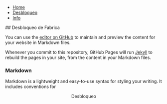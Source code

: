  <html>
 <body>
 <nav>
    	<ul>
          <li><a href="/">Home</a></li>
        		<li><a href="/desbloqueo">Desbloqueo</a></li>
        		<li><a href="/info">Info</a></li>
    	</ul>
        </nav>
## Desbloqueo de Fabrica

You can use the [editor on GitHub](https://github.com/MovilCentro/desbloqueo/edit/master/index.md) to maintain and preview the content for your website in Markdown files.

Whenever you commit to this repository, GitHub Pages will run [Jekyll](https://jekyllrb.com/) to rebuild the pages in your site, from the content in your Markdown files.

### Markdown

Markdown is a lightweight and easy-to-use syntax for styling your writing. It includes conventions for


<header> Desbloqueo <header/>
<body>
 <div class="cognito">
<script src="https://services.cognitoforms.com/s/D0fKCUsrW0C3XEU97s6Nww"></script>
<script>Cognito.load("forms", { id: "1" });</script>
</div> 
<html/>


